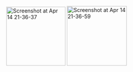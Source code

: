 <p float="left">
<img width="157" alt="Screenshot at Apr 14 21-36-37" src="https://user-images.githubusercontent.com/67430871/232129696-2704c14b-b78f-4073-8520-5bd8febe45b5.png"> 
<img width="159" alt="Screenshot at Apr 14 21-36-59" src="https://user-images.githubusercontent.com/67430871/232129835-c485a3fd-d928-4d25-a438-53f22a248b1c.png">
</p>


